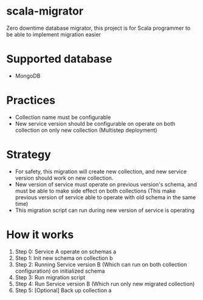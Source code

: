 # scala-migrator
Zero downtime database migrator, this project is for Scala programmer to be able to implement migration easier

# Supported database
- MongoDB

# Practices
- Collection name must be configurable
- New service version should be configurable on operate on both collection on only new collection (Multistep deployment)

# Strategy
- For safety, this migration will create new collection, and new service version should work on new collection.
- New version of service must operate on previous version's schema, and must be able to make side effect on both collections (This make previous version of service able to operate with old schema in the same time)
- This migration script can run during new version of service is operating

# How it works

1. Step 0: Service A operate on schemas a
2. Step 1: Init new schema on collection b
3. Step 2: Running Service version B (Which can run on both collection configuration) on initialized schema
4. Step 3: Run migration script
5. Step 4: Run Service version B (Which run only new migrated collection)
6. Step 5: [Optional] Back up collection a
